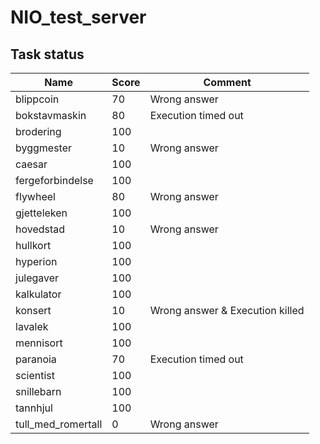 # NIO_test_server
## Task status
| Name | Score | Comment |
|------|-------|---------|
| blippcoin  | 70  | Wrong answer |
| bokstavmaskin | 80 | Execution timed out |
| brodering  | 100 | |
| byggmester | 10  | Wrong answer |
| caesar     | 100 | |
| fergeforbindelse | 100 | |
| flywheel   | 80  | Wrong answer |
| gjetteleken | 100 | |
| hovedstad   | 10  | Wrong answer |
| hullkort    | 100 | |
| hyperion    | 100 | |
| julegaver   | 100 | |
| kalkulator  | 100 | |
| konsert     | 10  | Wrong answer & Execution killed |
| lavalek     | 100 | |
| mennisort   | 100 | |
| paranoia    | 70  | Execution timed out |
| scientist   | 100 | |
| snillebarn  | 100 | |
| tannhjul    | 100 | |
| tull_med_romertall | 0 | Wrong answer |
